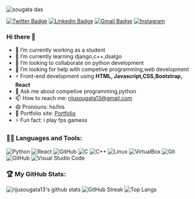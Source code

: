 <p align="left"> <img src="https://komarev.com/ghpvc/?username=rijusougata13&label=Profile%20views&color=0e75b6&style=flat" alt="sougata das" /> </p>



[![Twitter Badge](https://img.shields.io/badge/-@rijusougata13-1ca0f1?style=flat-square&labelColor=1ca0f1&logo=twitter&logoColor=white&link=https://twitter.com/rijusougata13)](https://twitter.com/rijusougata13) 
[![Linkedin Badge](https://img.shields.io/badge/-rijusougata13-blue?style=flat-square&logo=Linkedin&logoColor=white&link=https://www.linkedin.com/in/rijusougata13/)](https://www.linkedin.com/in/rijusougata13/)
[![Gmail Badge](https://img.shields.io/badge/-rijusougata13@gmail.com-c14438?style=flat-square&logo=Gmail&logoColor=white&link=mailto:rijusougata13@gmail.com)](mailto:rijusougata13@gmail.com)
[![Instagram](https://img.shields.io/badge/-rijusougata13-c13584?style=flat&labelColor=c13584&logo=instagram&logoColor=white)](https://www.instagram.com/rijusougata13/)



### Hi there 👋

- 🔭 I’m currently working as a student
- 🌱 I’m currently learning django,c++,dsalgo
- 👯 I’m looking to collaborate on python development
- 🤔 I’m looking for help with competive programming,web development
- ⚡  Front-end development using **HTML, Javascript,CSS,Bootstrap, React**
- 💬 Ask me about competive programming,python
- 📫 How to reach me: rijusougata13@gmail.com
- 😄 Pronouns: he/his
- 🎯 Portfolio site: [Portfolio](https://rijusougata13.netlify.app/)
- ⚡ Fun fact: i play fps gamess

### 🐱‍💻 Languages and Tools:
![Python](https://img.shields.io/badge/-Python-3776AB?logo=Python&logoColor=white&style=for-the-badge)
![React](https://img.shields.io/badge/-React-3776AB?logo=React&logoColor=green&style=for-the-badge)
![GitHub](https://img.shields.io/badge/-Javascript-181717?logo=Javascript&logoColor=white&style=for-the-badge)
![C](https://img.shields.io/badge/-A8B9CC?logo=C&logoColor=white&style=for-the-badge)
![C++](https://img.shields.io/badge/-C++-00599C?logo=C++&logoColor=white&style=for-the-badge)
![Linux](https://img.shields.io/badge/-Linux-FCC624?logo=Linux&logoColor=white&style=for-the-badge)
![VirtualBox](https://img.shields.io/badge/-VirtualBox-183A61?logo=VirtualBox&logoColor=white&style=for-the-badge)
![Git](https://img.shields.io/badge/-Git-F05032?logo=Git&logoColor=white&style=for-the-badge)
![GitHub](https://img.shields.io/badge/-GitHub-181717?logo=GitHub&logoColor=white&style=for-the-badge)
![Visual Studio Code](https://img.shields.io/badge/-Visual%20Studio%20Code-007ACC?logo=Visual%20Studio%20Code&logoColor=white&style=for-the-badge)




<!-- <img src="https://github-readme-stats.vercel.app/api?username=rijusougata13&&show_icons=true&theme=tokyonight"> -->
### 🏆 My GitHub Stats: 
![rijusougata13's github stats](https://github-readme-stats.vercel.app/api?username=rijusougata13&show_icons=true&include_all_commits=true&theme=dracula)
![GitHub Streak](https://github-readme-streak-stats.herokuapp.com/?user=rijusougata13&theme=dracula)
![Top Langs](https://github-readme-stats.vercel.app/api/top-langs/?username=rijusougata13&theme=dracula)
